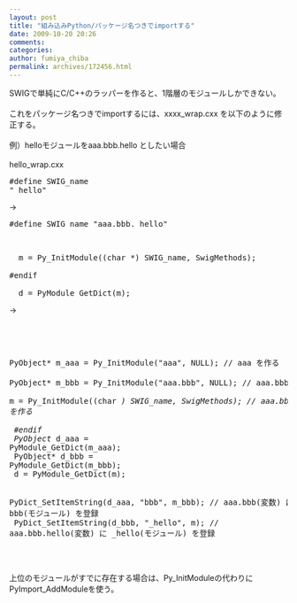 ```yaml
---
layout: post
title: "組み込みPython/パッケージ名つきでimportする"
date: 2009-10-20 20:26
comments: 
categories: 
author: fumiya_chiba
permalink: archives/172456.html
---
```


SWIGで単純にC/C++のラッパーを作ると、1階層のモジュールしかできない。<br>
<br>
これをパッケージ名つきでimportするには、xxxx_wrap.cxx を以下のように修正する。<br>
<br>
例）helloモジュールをaaa.bbb.hello としたい場合<br>
<br>
hello_wrap.cxx<pre>#define SWIG_name    "_hello"</pre>→<pre>#define SWIG_name    "aaa.bbb._hello"</pre><br>
<pre>  m = Py_InitModule((char *) SWIG_name, SwigMethods);<br>
#endif<br>
  d = PyModule_GetDict(m);</pre>→<pre><br>
  PyObject* m_aaa = Py_InitModule("aaa", NULL);       // aaa を作る<br>
  PyObject* m_bbb = Py_InitModule("aaa.bbb", NULL);   // aaa.bbb を作る<br>
  m = Py_InitModule((char *) SWIG_name, SwigMethods); // aaa.bbb.hello を作る<br>
  <br>
#endif<br>
  PyObject* d_aaa = PyModule_GetDict(m_aaa);<br>
  PyObject* d_bbb = PyModule_GetDict(m_bbb);<br>
  d = PyModule_GetDict(m);<br>
  <br>
  PyDict_SetItemString(d_aaa, "bbb", m_bbb);            // aaa.bbb(変数) に bbb(モジュール) を登録<br>
  PyDict_SetItemString(d_bbb, "_hello", m);     // aaa.bbb.hello(変数) に _hello(モジュール) を登録<br>
</pre><br>
上位のモジュールがすでに存在する場合は、Py_InitModuleの代わりにPyImport_AddModuleを使う。<br>


